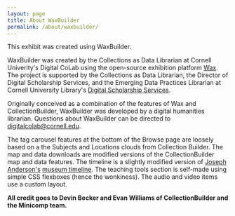 ```yaml
---
layout: page
title: About WaxBuilder
permalink: /about/waxbuilder/
---
```


This exhibit was created using WaxBuilder. 

WaxBuilder was created by the Collections as Data Librarian at Cornell Univerity's Digital CoLab using the open-source exhibition platform [Wax](https://minicomp.github.io/wax/). The project is supported by the Collections as Data Librarian, the Director of Digital Scholarship Services, and the Emerging Data Practices Librarian at Cornell University Library's [Digital Scholarship Services](https://www.library.cornell.edu/about/staff/central-departments/digital-scholarship/).

Originally conceived as a combination of the features of Wax and CollectionBuilder, WaxBuilder was developed by a digital humanities librarian. Questions about WaxBuilder can be directed to digitalcolab@cornell.edu. 

The tag carousel features at the bottom of the Browse page are loosely based on a the Subjects and Locations clouds from Collection Builder. The map and data downloads are modified versions of the CollectionBuilder map and data features. The timeline is a slightly modified version of [Joseph Anderson's](https://github.com/fitnycdigitalinitiatives) [museum timeline](https://github.com/fitnycdigitalinitiatives/museum-timeline). The teaching tools section is self-made using simple CSS flexboxes (hence the wonkiness). The audio and video items use a custom layout.

**All credit goes to Devin Becker and Evan Williams of CollectionBuilder and the Minicomp team.**
